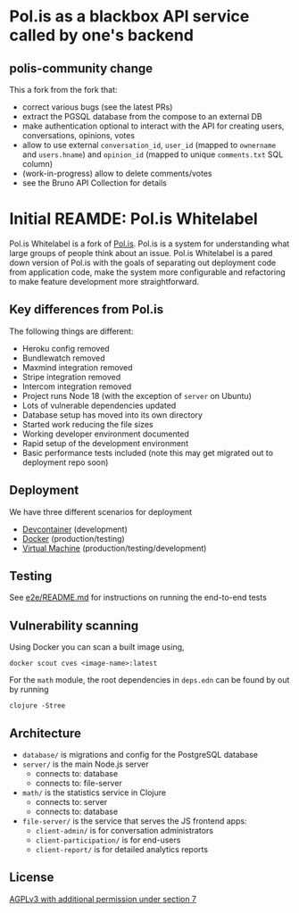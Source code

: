 # Pol.is as a blackbox API service called by one's backend

## polis-community change

This a fork from the fork that:
- correct various bugs (see the latest PRs)
- extract the PGSQL database from the compose to an external DB
- make authentication optional to interact with the API for creating users, conversations, opinions, votes
- allow to use external `conversation_id`, `user_id` (mapped to `ownername` and `users.hname`) and `opinion_id` (mapped to unique `comments.txt` SQL column)
- (work-in-progress) allow to delete comments/votes
- see the Bruno API Collection for details

# Initial REAMDE:  Pol.is Whitelabel

Pol.is Whitelabel is a fork of [Pol.is](https://github.com/compdemocracy/polis). Pol.is is
a system for understanding what large groups of people think about an issue. Pol.is Whitelabel is a pared down version of Pol.is with the goals of separating out deployment code from application code, make the system more configurable and refactoring to make feature development more straightforward.

## Key differences from Pol.is

The following things are different:

* Heroku config removed
* Bundlewatch removed
* Maxmind integration removed
* Stripe integration removed
* Intercom integration removed
* Project runs Node 18 (with the exception of `server` on Ubuntu)
* Lots of vulnerable dependencies updated
* Database setup has moved into its own directory
* Started work reducing the file sizes
* Working developer environment documented
* Rapid setup of the development environment
* Basic performance tests included (note this may get migrated out to deployment repo soon)

## Deployment

We have three different scenarios for deployment

* [Devcontainer](./.devcontainer/README.md)  (development)
* [Docker](./deploy/docker/README.md) (production/testing)
* [Virtual Machine](./deploy/vm/README.md) (production/testing/development)

## Testing

See [e2e/README.md](./e2e/README.md) for instructions on running the end-to-end tests

## Vulnerability scanning

Using Docker you can scan a built image using,

 ```docker scout cves <image-name>:latest```
 
 For the `math` module, the root dependencies in `deps.edn` can be found by out by running

 ```clojure -Stree```

## Architecture

* `database/` is migrations and config for the PostgreSQL database
* `server/` is the main Node.js server
    * connects to: database
    * connects to: file-server
* `math/` is the statistics service in Clojure
    * connects to: server
    * connects to: database
* `file-server/` is the service that serves the JS frontend apps:
    * `client-admin/` is for conversation administrators
    * `client-participation/` is for end-users
    * `client-report/` is for detailed analytics reports

## License

[AGPLv3 with additional permission under section 7](LICENSE)
